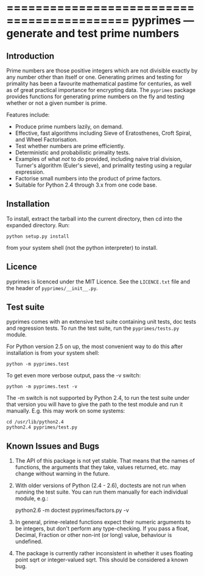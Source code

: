 ===========================================
pyprimes — generate and test prime numbers
===========================================


Introduction
------------

Prime numbers are those positive integers which are not divisible exactly
by any number other than itself or one. Generating primes and testing for
primality has been a favourite mathematical pastime for centuries, as well
as of great practical importance for encrypting data. The ``pyprimes``
package provides functions for generating prime numbers on the fly and
testing whether or not a given number is prime.

Features include:

- Produce prime numbers lazily, on demand.
- Effective, fast algorithms including Sieve of Eratosthenes,
  Croft Spiral, and Wheel Factorisation.
- Test whether numbers are prime efficiently.
- Deterministic and probabilistic primality tests.
- Examples of what *not* to do provided, including naive trial
  division, Turner's algorithm (Euler's sieve), and primality
  testing using a regular expression.
- Factorise small numbers into the product of prime factors.
- Suitable for Python 2.4 through 3.x from one code base.


Installation
------------

To install, extract the tarball into the current directory, then cd into the
expanded directory. Run:

    python setup.py install

from your system shell (not the python interpreter) to install.


Licence
-------

pyprimes is licenced under the MIT Licence. See the ``LICENCE.txt`` file and the
header of ``pyprimes/__init__.py``.


Test suite
----------

pyprimes comes with an extensive test suite containing unit tests, doc tests
and regression tests. To run the test suite, run the ``pyprimes/tests.py``
module.

For Python version 2.5 on up, the most convenient way to do this after
installation is from your system shell:

    python -m pyprimes.test

To get even more verbose output, pass the -v switch:

    python -m pyprimes.test -v

The -m switch is not supported by Python 2.4, to run the test suite under
that version you will have to give the path to the test module and run it
manually. E.g. this may work on some systems:

    cd /usr/lib/python2.4
    python2.4 pyprimes/test.py


Known Issues and Bugs
---------------------

1) The API of this package is not yet stable. That means that the names of
   functions, the arguments that they take, values returned, etc. may
   change without warning in the future.

2) With older versions of Python (2.4 - 2.6), doctests are not run when
   running the test suite. You can run them manually for each individual
   module, e.g.:

    python2.6 -m doctest pyprimes/factors.py -v

3) In general, prime-related functions expect their numeric arguments to
   be integers, but don't perform any type-checking. If you pass a float,
   Decimal, Fraction or other non-int (or long) value, behaviour is
   undefined.

4) The package is currently rather inconsistent in whether it uses
   floating point sqrt or integer-valued sqrt. This should be considered
   a known bug.

